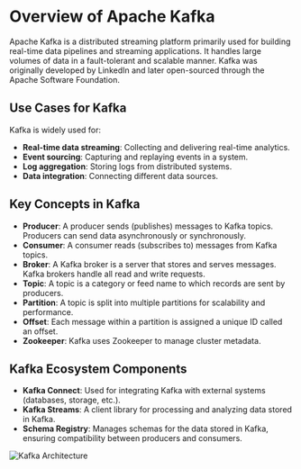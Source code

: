 # Overview of Apache Kafka

Apache Kafka is a distributed streaming platform primarily used for building real-time data pipelines and streaming applications. It handles large volumes of data in a fault-tolerant and scalable manner. Kafka was originally developed by LinkedIn and later open-sourced through the Apache Software Foundation.

## Use Cases for Kafka

Kafka is widely used for:

- **Real-time data streaming**: Collecting and delivering real-time analytics.
- **Event sourcing**: Capturing and replaying events in a system.
- **Log aggregation**: Storing logs from distributed systems.
- **Data integration**: Connecting different data sources.

## Key Concepts in Kafka

- **Producer**: A producer sends (publishes) messages to Kafka topics. Producers can send data asynchronously or synchronously.
- **Consumer**: A consumer reads (subscribes to) messages from Kafka topics.
- **Broker**: A Kafka broker is a server that stores and serves messages. Kafka brokers handle all read and write requests.
- **Topic**: A topic is a category or feed name to which records are sent by producers.
- **Partition**: A topic is split into multiple partitions for scalability and performance.
- **Offset**: Each message within a partition is assigned a unique ID called an offset.
- **Zookeeper**: Kafka uses Zookeeper to manage cluster metadata.

## Kafka Ecosystem Components

- **Kafka Connect**: Used for integrating Kafka with external systems (databases, storage, etc.).
- **Kafka Streams**: A client library for processing and analyzing data stored in Kafka.
- **Schema Registry**: Manages schemas for the data stored in Kafka, ensuring compatibility between producers and consumers.


![Kafka Architecture](https://example.com/kafka-architecture.png)
